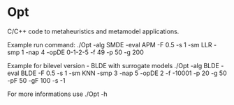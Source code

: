 # Opt

C/C++ code to metaheuristics and metamodel applications.

Example run command:
./Opt -alg SMDE -eval APM -F 0.5 -s 1 -sm LLR -smp 1 -nap 4 -opDE 0-1-2-5 -f 49 -p 50 -g 200


Example for bilevel version - BLDE with surrogate models 
./Opt -alg BLDE -eval BLDE -F 0.5 -s 1 -sm KNN -smp 3 -nap 5 -opDE 2 -f -10001 -p 20 -g 50 -pF 50 -gF 100 -s -1


For more informations use
./Opt -h

